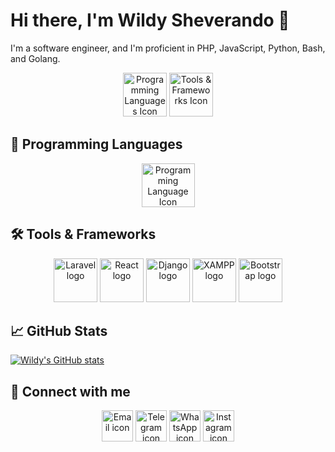 # Hi there, I'm Wildy Sheverando 👋

I'm a software engineer, and I'm proficient in PHP, JavaScript, Python, Bash, and Golang.

<div align="center">
  <img src="https://image.flaticon.com/icons/png/512/326/326670.png" alt="Programming Languages Icon" width="70"/>
  <img src="https://image.flaticon.com/icons/png/512/319/319626.png" alt="Tools & Frameworks Icon" width="70"/>
</div>

## 🚀 Programming Languages
<div align="center">
  <img src="https://raw.githubusercontent.com/wildy8283/wildy8283/main/programming-language.png" alt="Programming Language Icon" width="85" height="70"/>
</div>

## 🛠️ Tools & Frameworks
<div align="center">
  <img src="https://laravel.com/img/logomark.min.svg" alt="Laravel logo" width="70"/>
  <img src="https://cdn4.iconfinder.com/data/icons/logos-3/600/React.js_logo-512.png" alt="React logo" width="70"/>
  <img src="https://cdn3.iconfinder.com/data/icons/logos-and-brands-adobe/512/267_Python-512.png" alt="Django logo" width="70"/>
  <img src="https://lerks-studio.ru/wp-content/uploads/2021/05/logo-xampp.png" alt="XAMPP logo" width="70"/>
  <img src="https://banner2.cleanpng.com/20180715/suf/kisspng-bootstrap-responsive-web-design-logo-css3-ui-5b4b24b61f6699.5174971315316774639525.jpg" alt="Bootstrap logo" width="70"/>
</div>

## 📈 GitHub Stats
[![Wildy's GitHub stats](https://github-readme-stats.vercel.app/api?username=wildy8283&show_icons=true&theme=tokyonight)](https://github.com/wildy8283)

## 🔗 Connect with me
<div align="center">
  <a href="mailto:admin@wildy.my.id"><img src="https://img.icons8.com/color/96/000000/gmail.png" alt="Email icon" width="50"/></a>
  <a href="https://t.me/wildy8283"><img src="https://img.icons8.com/color/96/000000/telegram-app--v1.png" alt="Telegram icon" width="50"/></a>
  <a href="https://wa.me/6281219577470"><img src="https://img.icons8.com/color/96/000000/whatsapp--v1.png" alt="WhatsApp icon" width="50"/></a>
  <a href="https://instagram.com/wildy8283"><img src="https://img.icons8.com/color/96/000000/instagram-new--v2.png" alt="Instagram icon" width="50"/></a>
</div>
